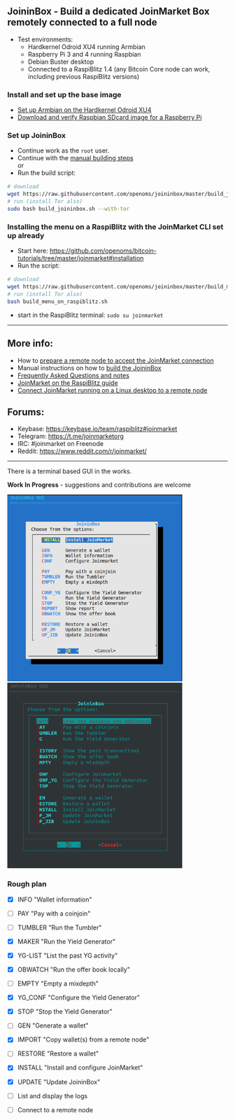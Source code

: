## JoininBox - Build a dedicated JoinMarket Box remotely connected to a full node

* Test environments:
  * Hardkernel Odroid XU4 running Armbian
  * Raspberry Pi 3 and 4 running Raspbian
  * Debian Buster desktop
  * Connected to a RaspiBlitz 1.4 (any Bitcoin Core node can work, including previous RaspiBlitz versions)

### Install and set up the base image
* [Set up Armbian on the Hardkernel Odroid XU4](https://github.com/openoms/joininbox/blob/master/FAQ.md#set-up-armbian-on-the-hardkernel-odroid-xu4)
* [Download and verify Raspbian SDcard image for a Raspberry Pi](https://github.com/openoms/joininbox/blob/master/FAQ.md#download-and-verify-raspbian-sdcard-image-for-a-raspberry-pi)

### Set up JoininBox
* Continue work as the `root` user.
* Continue with the [manual building steps](build_joininbox.md)  
or
* Run the build script:  
 ```bash 
 # download
 wget https://raw.githubusercontent.com/openoms/joininbox/master/build_joininbox.sh
 # run (install Tor also)
 sudo bash build_joininbox.sh --with-tor
 ```

### Installing the menu on a RaspiBlitz with the JoinMarket CLI set up already
* Start here: https://github.com/openoms/bitcoin-tutorials/tree/master/joinmarket#installation
* Run the script:
 ```bash 
 # download
 wget https://raw.githubusercontent.com/openoms/joininbox/master/build_menu_on_raspiblitz.sh
 # run (install Tor also)
 bash build_menu_on_raspiblitz.sh
 ```

* start in the RaspiBlitz terminal:
 `sudo su joinmarket`

---

## More info:

* How to [prepare a remote node to accept the JoinMarket connection](prepare_remote_node.md)
* Manual instructions on how to [build the JoininBox](build_joininbox.md)
* [Frequently Asked Questions and notes](FAQ.md)
* [JoinMarket on the RaspiBlitz guide](https://github.com/openoms/bitcoin-tutorials/blob/master/joinmarket/README.md)
* [Connect JoinMarket running on a Linux desktop to a remote node](https://github.com/openoms/bitcoin-tutorials/blob/master/joinmarket/joinmarket_desktop_to_blitz.md)

## Forums:

* Keybase: https://keybase.io/team/raspiblitz#joinmarket  
* Telegram: https://t.me/joinmarketorg  
* IRC: #joinmarket on Freenode  
* Reddit: https://www.reddit.com/r/joinmarket/  

--- 

There is a terminal based GUI in the works.

**Work In Progress** - suggestions and contributions are welcome

<p align="left">
  <img width="400" src="/images/mainmenu.png">
  <img width="400" src="/images/darkmenu.png">
</p>

### Rough plan

- [x] INFO "Wallet information" 
- [ ] PAY "Pay with a coinjoin" 
- [ ] TUMBLER "Run the Tumbler" 
- [x] MAKER "Run the Yield Generator" 
- [x] YG-LIST "List the past YG activity" 
- [x] OBWATCH "Run the offer book locally" 
- [ ] EMPTY "Empty a mixdepth" 
- [x] YG_CONF "Configure the Yield Generator" 
- [x] STOP "Stop the Yield Generator" 
- [ ] GEN "Generate a wallet" 
- [x] IMPORT "Copy wallet(s) from a remote node" 
- [ ] RESTORE "Restore a wallet" 
- [x] INSTALL "Install and configure JoinMarket" 
- [x] UPDATE "Update JoininBox"

- [ ] List and display the logs 
- [ ] Connect to a remote node 


